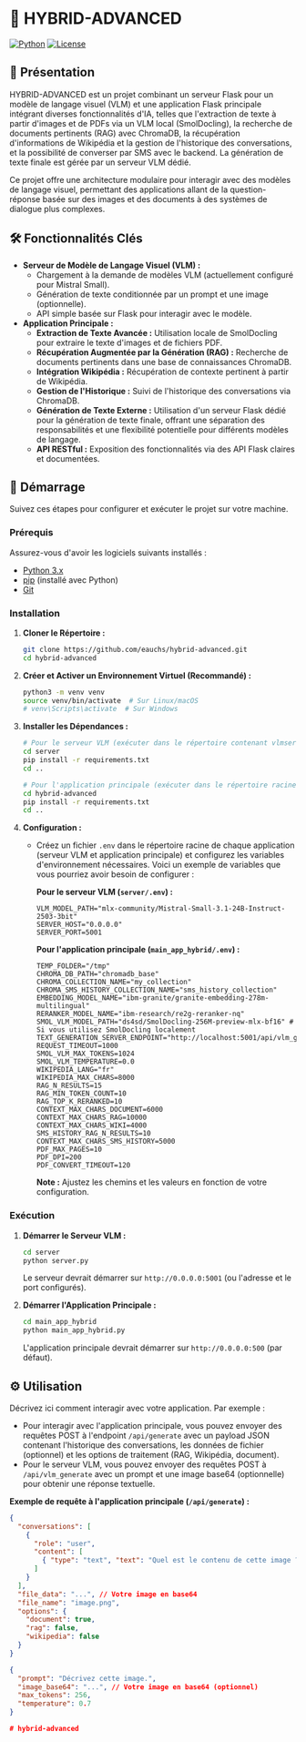 # 🚀 HYBRID-ADVANCED

[![Python](https://img.shields.io/badge/Python-3.x-blue.svg)](https://www.python.org/)
[![License](https://img.shields.io/badge/License-MIT-yellow.svg)](LICENSE) 

## 🌟 Présentation

HYBRID-ADVANCED est un projet combinant un serveur Flask pour un modèle de langage visuel (VLM) et une application Flask principale intégrant diverses fonctionnalités d'IA, telles que l'extraction de texte à partir d'images et de PDFs via un VLM local (SmolDocling), la recherche de documents pertinents (RAG) avec ChromaDB, la récupération d'informations de Wikipédia et la gestion de l'historique des conversations, et la possibilité de converser par SMS avec le backend. La génération de texte finale est gérée par un serveur VLM dédié.

Ce projet offre une architecture modulaire pour interagir avec des modèles de langage visuel, permettant des applications allant de la question-réponse basée sur des images et des documents à des systèmes de dialogue plus complexes.

## 🛠️ Fonctionnalités Clés

* **Serveur de Modèle de Langage Visuel (VLM) :**
    * Chargement à la demande de modèles VLM (actuellement configuré pour Mistral Small).
    * Génération de texte conditionnée par un prompt et une image (optionnelle).
    * API simple basée sur Flask pour interagir avec le modèle.
* **Application Principale :**
    * **Extraction de Texte Avancée :** Utilisation locale de SmolDocling pour extraire le texte d'images et de fichiers PDF.
    * **Récupération Augmentée par la Génération (RAG) :** Recherche de documents pertinents dans une base de connaissances ChromaDB.
    * **Intégration Wikipédia :** Récupération de contexte pertinent à partir de Wikipédia.
    * **Gestion de l'Historique :** Suivi de l'historique des conversations via ChromaDB.
    * **Génération de Texte Externe :** Utilisation d'un serveur Flask dédié pour la génération de texte finale, offrant une séparation des responsabilités et une flexibilité potentielle pour différents modèles de langage.
    * **API RESTful :** Exposition des fonctionnalités via des API Flask claires et documentées.

## 🚀 Démarrage

Suivez ces étapes pour configurer et exécuter le projet sur votre machine.

### Prérequis

Assurez-vous d'avoir les logiciels suivants installés :

* [Python 3.x](https://www.python.org/downloads/)
* [pip](https://pip.pypa.io/en/stable/installing/) (installé avec Python)
* [Git](https://git-scm.com/downloads)

### Installation

1.  **Cloner le Répertoire :**

    ```bash
    git clone https://github.com/eauchs/hybrid-advanced.git
    cd hybrid-advanced
    ```

2.  **Créer et Activer un Environnement Virtuel (Recommandé) :**

    ```bash
    python3 -m venv venv
    source venv/bin/activate  # Sur Linux/macOS
    # venv\Scripts\activate  # Sur Windows
    ```

3.  **Installer les Dépendances :**

    ```bash
    # Pour le serveur VLM (exécuter dans le répertoire contenant vlmserver.py)
    cd server
    pip install -r requirements.txt
    cd ..

    # Pour l'application principale (exécuter dans le répertoire racine du projet)
    cd hybrid-advanced
    pip install -r requirements.txt
    cd ..
    ```

4.  **Configuration :**

    * Créez un fichier `.env` dans le répertoire racine de chaque application (serveur VLM et application principale) et configurez les variables d'environnement nécessaires. Voici un exemple de variables que vous pourriez avoir besoin de configurer :

        **Pour le serveur VLM (`server/.env`) :**

        ```env
        VLM_MODEL_PATH="mlx-community/Mistral-Small-3.1-24B-Instruct-2503-3bit"
        SERVER_HOST="0.0.0.0"
        SERVER_PORT=5001
        ```

        **Pour l'application principale (`main_app_hybrid/.env`) :**

        ```env
        TEMP_FOLDER="/tmp"
        CHROMA_DB_PATH="chromadb_base"
        CHROMA_COLLECTION_NAME="my_collection"
        CHROMA_SMS_HISTORY_COLLECTION_NAME="sms_history_collection"
        EMBEDDING_MODEL_NAME="ibm-granite/granite-embedding-278m-multilingual"
        RERANKER_MODEL_NAME="ibm-research/re2g-reranker-nq"
        SMOL_VLM_MODEL_PATH="ds4sd/SmolDocling-256M-preview-mlx-bf16" # Si vous utilisez SmolDocling localement
        TEXT_GENERATION_SERVER_ENDPOINT="http://localhost:5001/api/vlm_generate"
        REQUEST_TIMEOUT=1000
        SMOL_VLM_MAX_TOKENS=1024
        SMOL_VLM_TEMPERATURE=0.0
        WIKIPEDIA_LANG="fr"
        WIKIPEDIA_MAX_CHARS=8000
        RAG_N_RESULTS=15
        RAG_MIN_TOKEN_COUNT=10
        RAG_TOP_K_RERANKED=10
        CONTEXT_MAX_CHARS_DOCUMENT=6000
        CONTEXT_MAX_CHARS_RAG=10000
        CONTEXT_MAX_CHARS_WIKI=4000
        SMS_HISTORY_RAG_N_RESULTS=10
        CONTEXT_MAX_CHARS_SMS_HISTORY=5000
        PDF_MAX_PAGES=10
        PDF_DPI=200
        PDF_CONVERT_TIMEOUT=120
        ```

        **Note :** Ajustez les chemins et les valeurs en fonction de votre configuration.

### Exécution

1.  **Démarrer le Serveur VLM :**

    ```bash
    cd server
    python server.py
    ```

    Le serveur devrait démarrer sur `http://0.0.0.0:5001` (ou l'adresse et le port configurés).

2.  **Démarrer l'Application Principale :**

    ```bash
    cd main_app_hybrid
    python main_app_hybrid.py
    ```

    L'application principale devrait démarrer sur `http://0.0.0.0:500` (par défaut).

## ⚙️ Utilisation

Décrivez ici comment interagir avec votre application. Par exemple :

* Pour interagir avec l'application principale, vous pouvez envoyer des requêtes POST à l'endpoint `/api/generate` avec un payload JSON contenant l'historique des conversations, les données de fichier (optionnel) et les options de traitement (RAG, Wikipédia, document).
* Pour le serveur VLM, vous pouvez envoyer des requêtes POST à `/api/vlm_generate` avec un prompt et une image base64 (optionnelle) pour obtenir une réponse textuelle.

**Exemple de requête à l'application principale (`/api/generate`) :**

```json
{
  "conversations": [
    {
      "role": "user",
      "content": [
        { "type": "text", "text": "Quel est le contenu de cette image ?" }
      ]
    }
  ],
  "file_data": "...", // Votre image en base64
  "file_name": "image.png",
  "options": {
    "document": true,
    "rag": false,
    "wikipedia": false
  }
}

{
  "prompt": "Décrivez cette image.",
  "image_base64": "...", // Votre image en base64 (optionnel)
  "max_tokens": 256,
  "temperature": 0.7
}

# hybrid-advanced

